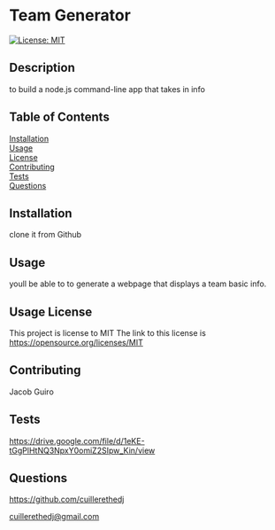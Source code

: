 # Team Generator
[![License: MIT](https://img.shields.io/badge/License-MIT-yellow.svg)](https://opensource.org/licenses/MIT)

## Description 

to build a node.js command-line app that takes in info 

## Table of Contents

[Installation](#Installation)  
[Usage](#Usage)  
[License](#License)  
[Contributing](#Contribution-Guidelines)  
[Tests](#How-To-Test)  
[Questions](#Questions)

## Installation

clone it from Github

## Usage

youll be able to to generate a webpage that displays a team basic info.

## Usage License
This project is license to MIT
The link to this license is https://opensource.org/licenses/MIT

## Contributing 

Jacob Guiro

## Tests

https://drive.google.com/file/d/1eKE-tGgPlHtNQ3NpxY0omiZ2SIpw_Kin/view

## Questions

https://github.com/cuillerethedj  


cuillerethedj@gmail.com

